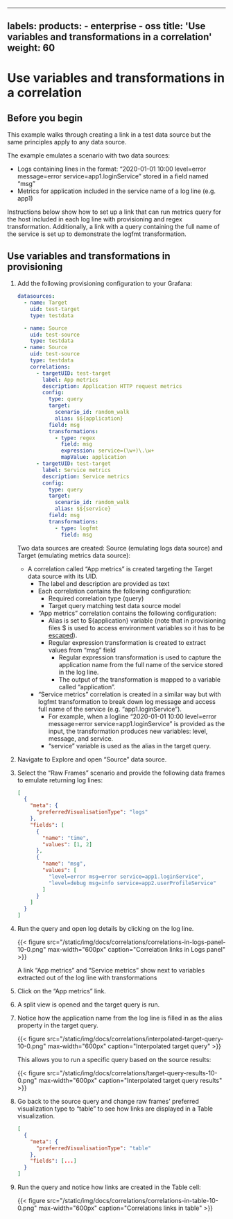 -----

## labels: products: - enterprise - oss title: 'Use variables and transformations in a correlation' weight: 60

# Use variables and transformations in a correlation

## Before you begin

This example walks through creating a link in a test data source but the same principles apply to any data source.

The example emulates a scenario with two data sources:

- Logs containing lines in the format: “2020-01-01 10:00 level=error message=error service=app1.loginService” stored in a field named “msg”
- Metrics for application included in the service name of a log line (e.g. app1)

Instructions below show how to set up a link that can run metrics query for the host included in each log line with provisioning and regex transformation. Additionally, a link with a query containing the full name of the service is set up to demonstrate the logfmt transformation.

## Use variables and transformations in provisioning

1. Add the following provisioning configuration to your Grafana:
   
   ``` yaml
   datasources:
     - name: Target
       uid: test-target
       type: testdata
   
     - name: Source
       uid: test-source
       type: testdata
     - name: Source
       uid: test-source
       type: testdata
       correlations:
         - targetUID: test-target
           label: App metrics
           description: Application HTTP request metrics
           config:
             type: query
             target:
               scenario_id: random_walk
               alias: $${application}
             field: msg
             transformations:
               - type: regex
                 field: msg
                 expression: service=(\w+)\.\w+
                 mapValue: application
         - targetUID: test-target
           label: Service metrics
           description: Service metrics
           config:
             type: query
             target:
               scenario_id: random_walk
               alias: $${service}
             field: msg
             transformations:
               - type: logfmt
                 field: msg
   ```
   
   Two data sources are created: Source (emulating logs data source) and Target (emulating metrics data source):
   
   - A correlation called “App metrics” is created targeting the Target data source with its UID.
     - The label and description are provided as text
     - Each correlation contains the following configuration:
       - Required correlation type (query)
       - Target query matching test data source model
     - “App metrics” correlation contains the following configuration:
       - Alias is set to ${application} variable (note that in provisioning files $ is used to access environment variables so it has to be [escaped](../../provisioning/#using-environment-variables)).
       - Regular expression transformation is created to extract values from “msg” field
         - Regular expression transformation is used to capture the application name from the full name of the service stored in the log line.
         - The output of the transformation is mapped to a variable called “application”.
     - “Service metrics” correlation is created in a similar way but with logfmt transformation to break down log message and access full name of the service (e.g. “app1.loginService”).
       - For example, when a logline “2020-01-01 10:00 level=error message=error service=app1.loginService” is provided as the input, the transformation produces new variables: level, message, and service.
       - “service” variable is used as the alias in the target query.

2. Navigate to Explore and open “Source” data source.

3. Select the “Raw Frames” scenario and provide the following data frames to emulate returning log lines:
   
   ``` json
   [
     {
       "meta": {
         "preferredVisualisationType": "logs"
       },
       "fields": [
         {
           "name": "time",
           "values": [1, 2]
         },
         {
           "name": "msg",
           "values": [
             "level=error msg=error service=app1.loginService",
             "level=debug msg=info service=app2.userProfileService"
           ]
         }
       ]
     }
   ]
   ```

4. Run the query and open log details by clicking on the log line.
   
   {{\< figure src="/static/img/docs/correlations/correlations-in-logs-panel-10-0.png" max-width="600px" caption="Correlation links in Logs panel" \>}}
   
   A link “App metrics” and “Service metrics” show next to variables extracted out of the log line with transformations

5. Click on the “App metrics” link.

6. A split view is opened and the target query is run.

7. Notice how the application name from the log line is filled in as the alias property in the target query.
   
   {{\< figure src="/static/img/docs/correlations/interpolated-target-query-10-0.png" max-width="600px" caption="Interpolated target query" \>}}
   
   This allows you to run a specific query based on the source results:
   
   {{\< figure src="/static/img/docs/correlations/target-query-results-10-0.png" max-width="600px" caption="Interpolated target query results" \>}}

8. Go back to the source query and change raw frames’ preferred visualization type to “table” to see how links are displayed in a Table visualization.
   
   ``` json
   [
     {
       "meta": {
         "preferredVisualisationType": "table"
       },
       "fields": [...]
     }
   ]
   ```

9. Run the query and notice how links are created in the Table cell:
   
   {{\< figure src="/static/img/docs/correlations/correlations-in-table-10-0.png" max-width="600px" caption="Correlations links in table" \>}}
